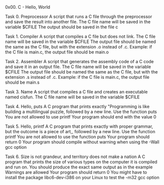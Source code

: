 0x00. C - Hello, World

Task 0. Preprocessor
A script that runs a C file through the preprocessor and save the result into another file.
	The C file name will be saved in the variable $CFILE
	The output should be saved in the file c

Task 1. Compiler
A script that compiles a C file but does not link.
	The C file name will be saved in the variable $CFILE
	The output file should be named the same as the C file, but with the extension .o instead of .c.
	Example: if the C file is main.c, the output file should be main.o

Task 2. Assembler
A script that generates the assembly code of a C code and save it in an output file.
	The C file name will be saved in the variable $CFILE
	The output file should be named the same as the C file, but with the extension .s instead of .c.
	Example: if the C file is main.c, the output file should be main.s

Task 3. Name
A script that compiles a C file and creates an executable named cisfun.
	The C file name will be saved in the variable $CFILE

Task 4. Hello, puts
A C program that prints exactly "Programming is like building a multilingual puzzle, followed by a new line.
	Use the function puts
	You are not allowed to use printf
	Your program should end with the value 0

Task 5. Hello, printf
A C program that prints exactly with proper grammar, but the outcome is a piece of art,, followed by a new line.
	Use the function printf
	You are not allowed to use the function puts
	Your program should return 0
	Your program should compile without warning when using the -Wall gcc option

Task 6. Size is not grandeur, and territory does not make a nation
A C program that prints the size of various types on the computer it is compiled and run on.
	You should produce the exact same output as in the example
	Warnings are allowed
	Your program should return 0
	You might have to install the package libc6-dev-i386 on your Linux to test the -m32 gcc option

